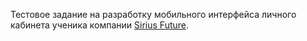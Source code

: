 Тестовое задание на разработку мобильного интерфейса личного кабинета ученика компании [Sirius Future](https://siriusfuture.ru/).
